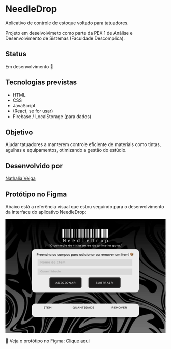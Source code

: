 # NeedleDrop 

Aplicativo de controle de estoque voltado para tatuadores.

Projeto em deselvolvimeto como parte da PEX 1 de Análise e Desenvolvimento de Sistemas (Faculdade Descomplica).

##  Status

Em desenvolvimento 🚧

##  Tecnologias previstas

- HTML
- CSS
- JavaScript
- (React, se for usar)
- Firebase / LocalStorage (para dados)

##  Objetivo

Ajudar tatuadores a manterem controle eficiente de materiais como tintas, agulhas e equipamentos, otimizando a gestão do estúdio.

##  Desenvolvido por

[Nathalia Veiga](https://www.linkedin.com/in/nathalia-veiga-14703a101)

##  Protótipo no Figma

Abaixo está a referência visual que estou seguindo para o desenvolvimento da interface do aplicativo NeedleDrop:

![Protótipo do NeedleDrop](docs/prototipo_figma.png)

🔗 Veja o protótipo no Figma: [Clique aqui](https://www.figma.com/design/BtZZUaWncc7f4laaqRZzGw/NeedleDrop?node-id=0-1&t=vmVYa9a76dw5pKOn-0)
